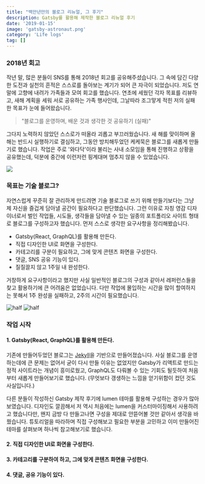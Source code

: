 ```yaml
---
title: "백만년만의 블로그 리뉴얼, 그 후기"
description: Gatsby를 활용해 제작한 블로그 리뉴얼 후기
date: '2019-01-15'
image: 'gatsby-astronaut.png'
category: 'Life logs'
tag: []
---
```


### 2018년 회고
작년 말, 많은 분들이 SNS를 통해 2018년 회고를 공유해주셨습니다. 그 속에 담긴 다양한 도전과 실천의 흔적은 스스로를 돌아보는 계기가 되어 큰 자극이 되었습니다. 저도 연말에 고향에 내려가 가족들과 모여 회고를 했습니다. 연초에 세웠던 각자 목표를 리뷰하고, 새해 계획을 세워 서로 공유하는 가족 행사인데, 그날따라 조그맣게 적힌 저의 실패한 목표가 눈에 들어왔습니다.

> "블로그를 운영하며, 배운 것과 생각한 것 공유하기 (실패)"

그다지 노력하지 않았던 스스로가 떠올라 괴롭고 부끄러웠습니다. 새 해를 맞이하며 올해는 반드시 실행하기로 결심하고, 그동안 방치해두었던 케케묵은 블로그를 새롭게 만들기로 했습니다. 작업은 주로 '와다닥'이라 불리는 사내 소모임을 통해 진행하고 상황을 공유했는데, 덕분에 중간에 이런저런 핑계대며 멈추지 않을 수 있었습니다.

*![](https://camo.githubusercontent.com/202c9ae1d457d6109be6c4cf13db9cac5fd708a6/687474703a2f2f6366696c65362e75662e746973746f72792e636f6d2f696d6167652f32343236453634363534334339423435333243374230)*

### 목표는 기술 블로그?
자연스럽게 꾸준히 잘 관리하게 만드려면 기술 블로그로 쓰기 위해 만들기보다는 그냥 제 자신을 즐겁게 담아낼 공간이 필요하다고 판단했습니다. 그런 이유로 자칭 영감 디자이너로서 벌인 작업들, 시도들, 생각들을 담아낼 수 있는 일종의 포트폴리오 사이트 형태로 블로그를 구성하고자 했습니다. 먼저 스스로 생각한 요구사항을 정리해봤습니다.

- Gatsby(React, GraphQL)를 활용해 만든다.
- 직접 디자인한 UI로 화면을 구성한다.
- 카테고리를 구분이 필요하고, 그에 맞게 콘텐츠 화면을 구성한다.
- 댓글, SNS 공유 기능이 있다.
- 질질끌지 않고 1주일 내 완성한다.

거창하게 요구사항이라고 했지만 사실 일반적인 블로그의 구성과 같아서 레퍼런스들을 찾고 활용하기에 큰 어려움은 없었습니다. 다만 작업에 몰입하는 시간을 많이 할여하지는 못해서 1주 완성을 실패하고, 2주의 시간이 필요했습니다.

![half](https://camo.githubusercontent.com/202c9ae1d457d6109be6c4cf13db9cac5fd708a6/687474703a2f2f6366696c65362e75662e746973746f72792e636f6d2f696d6167652f32343236453634363534334339423435333243374230)
![half](https://camo.githubusercontent.com/202c9ae1d457d6109be6c4cf13db9cac5fd708a6/687474703a2f2f6366696c65362e75662e746973746f72792e636f6d2f696d6167652f32343236453634363534334339423435333243374230)

### 작업 시작
#### 1. Gatsby(React, GraphQL)를 활용해 만든다.
기존에 만들어두었던 블로그는 [Jekyll](https://jekyllrb.com/)을 기반으로 만들어졌습니다. 사실 블로그를 운영하는데에 큰 문제는 없어서 굳이 다시 만들 이유는 없었지만 Gatsby가 리액트로 만드는 정적 사이트라는 개념이 흥미로웠고, GraphQL도 다뤄볼 수 있는 기회도 될듯하여 처음부터 새롭게 만들어보기로 했습니다. (무엇보다 갱생하는 느낌을 얻기위함이 컸던 것도 사실입니다.)

다른 분들이 작성하신 Gatsby 제작 후기에 lumen 테마를 활용해 구성하는 경우가 많아 보였습니다. 디자인도 깔끔해서 저 역시 처음에는 lumen을 커스터마이징해서 사용하려고 했습니다만, 왠지 금방 다 만들고나면 구성을 제대로 안뜯어볼 것만 같아서 생각을 바꿨습니다. 튜토리얼을 따라하며 직접 구성해보고 필요한 부분을 고민하고 이미 만들어진 테마를 살펴보며 하나씩 참고해보기로 했습니다.


#### 2. 직접 디자인한 UI로 화면을 구성한다.


#### 3. 카테고리를 구분하여 하고, 그에 맞게 콘텐츠 화면을 구성한다.


#### 4. 댓글, 공유 기능이 있다.
